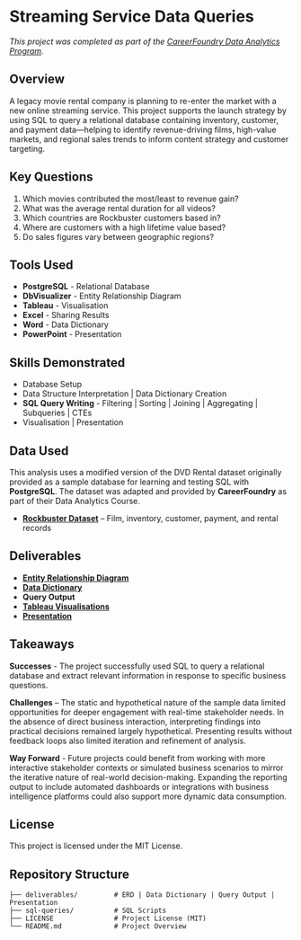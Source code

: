 # Streaming Service Data Queries

*This project was completed as part of the [CareerFoundry Data Analytics Program](https://careerfoundry.com/en/courses/become-a-data-analyst/).*


## Overview

A legacy movie rental company is planning to re-enter the market with a new online streaming service. This project supports the launch strategy by using SQL to query a relational database containing inventory, customer, and payment data—helping to identify revenue-driving films, high-value markets, and regional sales trends to inform content strategy and customer targeting.


## Key Questions
1. Which movies contributed the most/least to revenue gain?
2. What was the average rental duration for all videos?
3. Which countries are Rockbuster customers based in?
4. Where are customers with a high lifetime value based?
5. Do sales figures vary between geographic regions?


## Tools Used 

- **PostgreSQL** - Relational Database
- **DbVisualizer** - Entity Relationship Diagram
- **Tableau** - Visualisation
- **Excel** - Sharing Results
- **Word** - Data Dictionary
- **PowerPoint** - Presentation


## Skills Demonstrated

- Database Setup
- Data Structure Interpretation | Data Dictionary Creation
- **SQL Query Writing** - Filtering | Sorting | Joining | Aggregating | Subqueries | CTEs
- Visualisation | Presentation


## Data Used

This analysis uses a modified version of the DVD Rental dataset originally provided as a sample database for learning and testing SQL with **PostgreSQL**. The dataset was adapted and provided by **CareerFoundry** as part of their Data Analytics Course.

- [**Rockbuster Dataset**](http://www.postgresqltutorial.com/wp-content/uploads/2019/05/dvdrental.zip) – Film, inventory, customer, payment, and rental records

## Deliverables

- [**Entity Relationship Diagram**](https://github.com/davidgriesel/03-streaming-service-launch-strategy/tree/main/deliverables)
- [**Data Dictionary**](https://github.com/davidgriesel/03-streaming-service-launch-strategy/tree/main/deliverables)
- **Query Output**
- [**Tableau Visualisations**](https://public.tableau.com/shared/42BQNJMKK?:display_count=n&:origin=viz_share_link)
- [**Presentation**](https://github.com/davidgriesel/03-streaming-service-launch-strategy/tree/main/deliverables)

## Takeaways

**Successes** - The project successfully used SQL to query a relational database and extract relevant information in response to specific business questions.

**Challenges** – The static and hypothetical nature of the sample data limited opportunities for deeper engagement with real-time stakeholder needs. In the absence of direct business interaction, interpreting findings into practical decisions remained largely hypothetical. Presenting results without feedback loops also limited iteration and refinement of analysis.

**Way Forward** - Future projects could benefit from working with more interactive stakeholder contexts or simulated business scenarios to mirror the iterative nature of real-world decision-making. Expanding the reporting output to include automated dashboards or integrations with business intelligence platforms could also support more dynamic data consumption.


## License
This project is licensed under the MIT License.


## Repository Structure

```text
├── deliverables/         # ERD | Data Dictionary | Query Output | Presentation
├── sql-queries/          # SQL Scripts
├── LICENSE               # Project License (MIT)
└── README.md             # Project Overview
